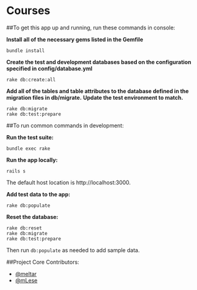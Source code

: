 Courses
==========================

##To get this app up and running, run these commands in console:

**Install all of the necessary gems listed in the Gemfile**
```
bundle install
```

**Create the test and development databases based on the configuration specified in config/database.yml**
```
rake db:create:all
```

**Add all of the tables and table attributes to the database defined in the migration files in db/migrate.**
**Update the test environment to match.**
```
rake db:migrate
rake db:test:prepare
```

##To run common commands in development:

**Run the test suite:**
```
bundle exec rake
```

**Run the app locally:**
```
rails s
```
The default host location is http://localhost:3000.

**Add test data to the app:**
```
rake db:populate
```

**Reset the database:**
```
rake db:reset
rake db:migrate
rake db:test:prepare
```
Then run `db:populate` as needed to add sample data.

##Project Core Contributors:
* [@meltar](https://github.com/meltar)
* [@mLese](https://github.com/mlese)
